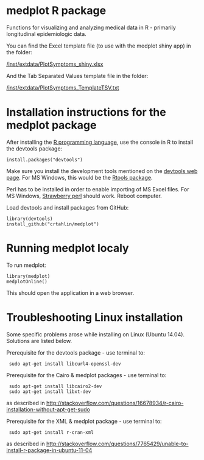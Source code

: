 # medplot R package

Functions for visualizing and analyzing medical data in R - primarily longitudinal epidemiologic data.

You can find the Excel template file (to use with the medplot shiny app) in the folder:

[/inst/extdata/PlotSymptoms_shiny.xlsx](/inst/extdata/PlotSymptoms_shiny.xlsx)

And the Tab Separated Values template file in the folder:

[/inst/extdata/PlotSymptoms_TemplateTSV.txt](/inst/extdata/PlotSymptoms_TemplateTSV.txt)

# Installation instructions for the medplot package

After installing the [R programming language](http://cran.r-project.org/), use the console in R to install the devtools package:

```{r, eval=FALSE}
install.packages("devtools")
```

Make sure you install the development tools mentioned on the [devtools web page](http://www.rstudio.com/products/rpackages/devtools/). For MS Windows, this would be the [Rtools package](http://cran.r-project.org/bin/windows/Rtools/). 

Perl has to be installed in order to enable importing of MS Excel files. For MS Windows, [Strawberry perl](http://www.perl.org/get.html) should work. Reboot computer.

Load devtools and install packages from GitHub:

```{r, eval=FALSE}
library(devtools)
install_github("crtahlin/medplot")
```

# Running medplot localy

To run medplot:
```{r, eval=FALSE}
library(medplot)
medplotOnline()
```

This should open the application in a web browser.

# Troubleshooting Linux installation

Some specific problems arose while installing on Linux (Ubuntu 14.04). Solutions are listed below.

Prerequisite for the devtools package - use terminal to:

     sudo apt-get install libcurl4-openssl-dev


Prerequisite for the Cairo & medplot packages - use terminal to:

     sudo apt-get install libcairo2-dev
     sudo apt-get install libxt-dev     
as described in http://stackoverflow.com/questions/16678934/r-cairo-installation-without-apt-get-sudo

Prerequisite for the XML & medplot package - use terminal to:

     sudo apt-get install r-cran-xml
as described in http://stackoverflow.com/questions/7765429/unable-to-install-r-package-in-ubuntu-11-04


<!--
Notes on installation in Linux

To install R
sudo apt-get install r-base-core 

To get devtools working
sudo apt-get install libcurl4-openssl-dev

To install devtools
install.packages("devtools")

To install Cairo library
sudo apt-get install libcairo2-dev
sudo apt-get install libxt-dev
as described in http://stackoverflow.com/questions/16678934/r-cairo-installation-without-apt-get-sudo

To install XML package
sudo apt-get install r-cran-xml
as described in http://stackoverflow.com/questions/7765429/unable-to-install-r-package-in-ubuntu-11-04

To install medplot
library("devtools")

To install shinyIncubator
install_github(username="rstudio", repo="shiny-incubator")

To run medplot:
medplotOnline()
-->
